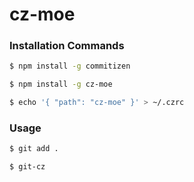 # cz-moe

### Installation Commands

```bash
$ npm install -g commitizen

$ npm install -g cz-moe

$ echo '{ "path": "cz-moe" }' > ~/.czrc
```

### Usage 

```bash
$ git add .

$ git-cz

```
